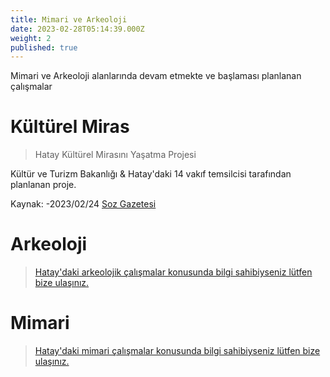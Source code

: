```yaml
---
title: Mimari ve Arkeoloji
date: 2023-02-28T05:14:39.000Z
weight: 2
published: true
---
```


Mimari ve Arkeoloji alanlarında devam etmekte ve başlaması planlanan çalışmalar

# Kültürel Miras

>Hatay Kültürel Mirasını Yaşatma Projesi

Kültür ve Turizm Bakanlığı & Hatay'daki 14 vakıf temsilcisi tarafından planlanan proje.

Kaynak:
-2023/02/24 [Soz Gazetesi](https://sozgazetesi.com.tr/2023/02/24/hatay-kulturel-mirasini-yasatma-projesi-start-aldi/)


# Arkeoloji
> [Hatay'daki arkeolojik çalışmalar konusunda bilgi sahibiyseniz lütfen bize ulaşınız.](mailto:hataybenimsahsimeselem@gmail.com)

# Mimari
> [Hatay'daki mimari çalışmalar konusunda bilgi sahibiyseniz lütfen bize ulaşınız.](mailto:hataybenimsahsimeselem@gmail.com)
